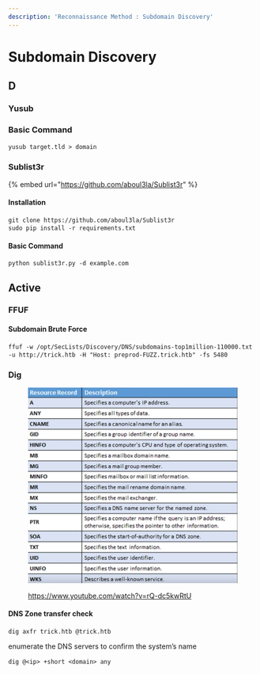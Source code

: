 ```yaml
---
description: 'Reconnaissance Method : Subdomain Discovery'
---
```


# Subdomain Discovery

## D

### Yusub

### Basic Command

```
yusub target.tld > domain
```

### Sublist3r

{% embed url="https://github.com/aboul3la/Sublist3r" %}

#### Installation

```
git clone https://github.com/aboul3la/Sublist3r
sudo pip install -r requirements.txt
```

#### Basic Command

```
python sublist3r.py -d example.com
```

## Active

### FFUF

#### Subdomain Brute Force

```
ffuf -w /opt/SecLists/Discovery/DNS/subdomains-top1million-110000.txt -u http://trick.htb -H "Host: preprod-FUZZ.trick.htb" -fs 5480
```

### Dig

<figure><img src="../../.gitbook/assets/image (5).png" alt=""><figcaption><p><a href="https://www.youtube.com/watch?v=rQ-dc5kwRtU">https://www.youtube.com/watch?v=rQ-dc5kwRtU</a></p></figcaption></figure>

#### DNS Zone transfer check

```
dig axfr trick.htb @trick.htb
```

enumerate the DNS servers to confirm the system’s name

```
dig @<ip> +short <domain> any
```
